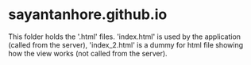 # sayantanhore.github.io

This folder holds the '.html' files. 'index.html' is used by the application (called from the server), 'index_2.html' is a
dummy for html file showing how the view works (not called from the server).
